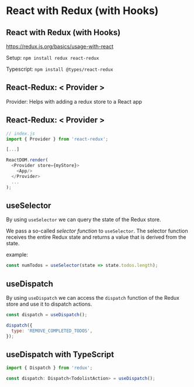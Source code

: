 # React with Redux (with Hooks)

## React with Redux (with Hooks)

https://redux.js.org/basics/usage-with-react

Setup: `npm install redux react-redux`

Typescript: `npm install @types/react-redux`

## React-Redux: < Provider >

Provider: Helps with adding a redux store to a React app

## React-Redux: < Provider >

```js
// index.js
import { Provider } from 'react-redux';

[...]

ReactDOM.render(
  <Provider store={myStore}>
    <App/>
  </Provider>
  ...
);
```

## useSelector

By using `useSelector` we can query the state of the Redux store.

We pass a so-called _selector function_ to `useSelector`. The selector function receives the entire Redux state and returns a value that is derived from the state.

example:

```js
const numTodos = useSelector(state => state.todos.length);
```

## useDispatch

By using `useDispatch` we can access the `dispatch` function of the Redux store and use it to dispatch actions.

```js
const dispatch = useDispatch();

dispatch({
  type: 'REMOVE_COMPLETED_TODOS',
});
```

## useDispatch with TypeScript

```ts
import { Dispatch } from 'redux';

const dispatch: Dispatch<TodolistAction> = useDispatch();
```
